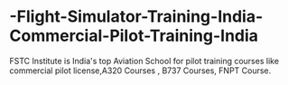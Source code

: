 # -Flight-Simulator-Training-India-Commercial-Pilot-Training-India
FSTC Institute is India's top Aviation School for pilot training courses like commercial pilot license,A320 Courses , B737 Courses, FNPT Course.
